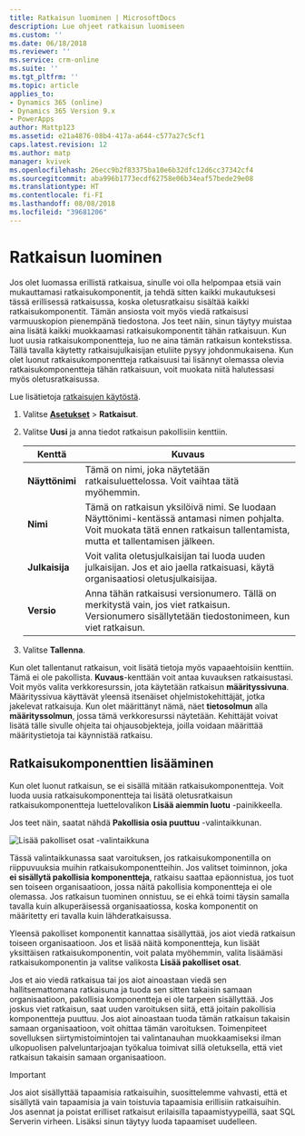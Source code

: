 ```yaml
---
title: Ratkaisun luominen | MicrosoftDocs
description: Lue ohjeet ratkaisun luomiseen
ms.custom: ''
ms.date: 06/18/2018
ms.reviewer: ''
ms.service: crm-online
ms.suite: ''
ms.tgt_pltfrm: ''
ms.topic: article
applies_to:
- Dynamics 365 (online)
- Dynamics 365 Version 9.x
- PowerApps
author: Mattp123
ms.assetid: e21a4876-08b4-417a-a644-c577a27c5cf1
caps.latest.revision: 12
ms.author: matp
manager: kvivek
ms.openlocfilehash: 26ecc9b2f83375ba10e6b32dfc12d6cc37342cf4
ms.sourcegitcommit: aba996b1773ecdf62758e06b34eaf57bede29e08
ms.translationtype: HT
ms.contentlocale: fi-FI
ms.lasthandoff: 08/08/2018
ms.locfileid: "39681206"
---
```

# <a name="create-a-solution"></a>Ratkaisun luominen

Jos olet luomassa erillistä ratkaisua, sinulle voi olla helpompaa etsiä vain mukauttamasi ratkaisukomponentit, ja tehdä sitten kaikki mukautuksesi tässä erillisessä ratkaisussa, koska oletusratkaisu sisältää kaikki ratkaisukomponentit. Tämän ansiosta voit myös viedä ratkaisusi varmuuskopion pienempänä tiedostona. Jos teet näin, sinun täytyy muistaa aina lisätä kaikki muokkaamasi ratkaisukomponentit tähän ratkaisuun. Kun luot uusia ratkaisukomponentteja, luo ne aina tämän ratkaisun kontekstissa. Tällä tavalla käytetty ratkaisujulkaisijan etuliite pysyy johdonmukaisena. Kun olet luonut ratkaisukomponentteja ratkaisuusi tai lisännyt olemassa olevia ratkaisukomponentteja tähän ratkaisuun, voit muokata niitä halutessasi myös oletusratkaisussa.  
  
 Lue lisätietoja [ratkaisujen käytöstä](solutions-overview.md).  
  
1.  Valitse **[Asetukset](../model-driven-apps/advanced-navigation.md#settings)** > **Ratkaisut**. 
  
2.  Valitse **Uusi** ja anna tiedot ratkaisun pakollisiin kenttiin.  
  
    |Kenttä|Kuvaus|  
    |-----------|-----------------|  
    |**Näyttönimi**|Tämä on nimi, joka näytetään ratkaisuluettelossa. Voit vaihtaa tätä myöhemmin.|  
    |**Nimi**|Tämä on ratkaisun yksilöivä nimi. Se luodaan Näyttönimi-kentässä antamasi nimen pohjalta. Voit muokata tätä ennen ratkaisun tallentamista, mutta et tallentamisen jälkeen.|  
    |**Julkaisija**|Voit valita oletusjulkaisijan tai luoda uuden julkaisijan. Jos et aio jaella ratkaisuasi, käytä organisaatiosi oletusjulkaisijaa.|  
    |**Versio**|Anna tähän ratkaisusi versionumero. Tällä on merkitystä vain, jos viet ratkaisun. Versionumero sisällytetään tiedostonimeen, kun viet ratkaisun.|  
  
3.  Valitse **Tallenna**.  
  
 Kun olet tallentanut ratkaisun, voit lisätä tietoja myös vapaaehtoisiin kenttiin. Tämä ei ole pakollista. **Kuvaus**-kenttään voit antaa kuvauksen ratkaisustasi. Voit myös valita verkkoresurssin, jota käytetään ratkaisun **määrityssivuna**. Määrityssivua käyttävät yleensä itsenäiset ohjelmistokehittäjät, jotka jakelevat ratkaisuja. Kun olet määrittänyt nämä, näet **tietosolmun** alla **määrityssolmun**, jossa tämä verkkoresurssi näytetään. Kehittäjät voivat lisätä tälle sivulle ohjeita tai ohjausobjekteja, joilla voidaan määrittää määritystietoja tai käynnistää ratkaisu.  
  
<a name="BKMK_AddSolutionComponents"></a>   

## <a name="add-solution-components"></a>Ratkaisukomponenttien lisääminen  
 Kun olet luonut ratkaisun, se ei sisällä mitään ratkaisukomponentteja. Voit luoda uusia ratkaisukomponentteja tai lisätä oletusratkaisun ratkaisukomponentteja luettelovalikon **Lisää aiemmin luotu** -painikkeella.  
  
 Jos teet näin, saatat nähdä **Pakollisia osia puuttuu** -valintaikkunan.  
   
 ![Lisää pakolliset osat -valintaikkuna](media/crm-itpro-cust-addrequiredcomponents.PNG "Lisää pakolliset osat -valintaikkuna")  
  
 Tässä valintaikkunassa saat varoituksen, jos ratkaisukomponentilla on riippuvuuksia muihin ratkaisukomponentteihin. Jos valitset toiminnon, joka **ei sisällytä pakollisia komponentteja**, ratkaisu saattaa epäonnistua, jos tuot sen toiseen organisaatioon, jossa näitä pakollisia komponentteja ei ole olemassa. Jos ratkaisun tuominen onnistuu, se ei ehkä toimi täysin samalla tavalla kuin alkuperäisessä organisaatiossa, koska komponentit on määritetty eri tavalla kuin lähderatkaisussa.  
  
 Yleensä pakolliset komponentit kannattaa sisällyttää, jos aiot viedä ratkaisun toiseen organisaatioon. Jos et lisää näitä komponentteja, kun lisäät yksittäisen ratkaisukomponentin, voit palata myöhemmin, valita lisäämäsi ratkaisukomponentin ja valitse valikosta **Lisää pakolliset osat**.  
  
 Jos et aio viedä ratkaisua tai jos aiot ainoastaan viedä sen hallitsemattomana ratkaisuna ja tuoda sen sitten takaisin samaan organisaatioon, pakollisia komponentteja ei ole tarpeen sisällyttää. Jos joskus viet ratkaisun, saat uuden varoituksen siitä, että joitain pakollisia komponentteja puuttuu. Jos aiot ainoastaan tuoda tämän ratkaisun takaisin samaan organisaatioon, voit ohittaa tämän varoituksen. Toimenpiteet sovelluksen siirtymistoimintojen tai valintanauhan muokkaamiseksi ilman ulkopuolisen palveluntarjoajan työkalua toimivat sillä oletuksella, että viet ratkaisun takaisin samaan organisaatioon.  

> [!IMPORTANT]
>  Jos aiot sisällyttää tapaamisia ratkaisuihin, suosittelemme vahvasti, että et sisällytä vain tapaamisia ja vain toistuvia tapaamisia erillisiin ratkaisuihin. Jos asennat ja poistat erilliset ratkaisut erilaisilla tapaamistyypeillä, saat SQL Serverin virheen. Lisäksi sinun täytyy luoda tapaamiset uudelleen. 
